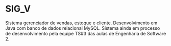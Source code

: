 # SIG_V
Sistema gerenciador de vendas, estoque e cliente.
Desenvolvimento em Java com banco de dados relacional MySQL.
Sistema ainda em processo de desenvolvimento pela equipe TS#3 das aulas de Engenharia de Software 2.
